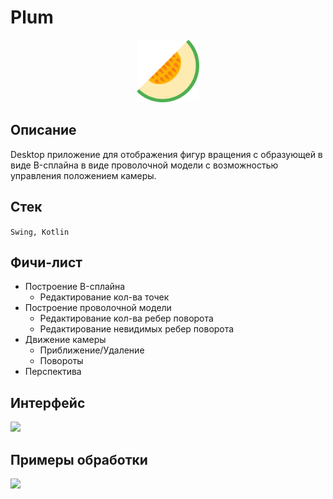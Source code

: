 # Plum

<div id="header" align="center">
  <img src="src/main/resources/icon.png" width="100"/>
</div>

## Описание

Desktop приложение для отображения фигур вращения с образующей в виде B-сплайна в виде проволочной модели с возможностью управления положением камеры.
## Стек 

```Swing, Kotlin```

## Фичи-лист

- Построение B-сплайна
  - Редактирование кол-ва точек
- Построение проволочной модели
  - Редактирование кол-ва ребер поворота 
  - Редактирование невидимых ребер поворота
- Движение камеры
  - Приближение/Удаление
  - Повороты
- Перспектива

## Интерфейс
![](docs/screen.png)

## Примеры обработки
 
![](docs/example.png)
 